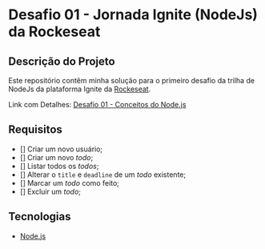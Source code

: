 # Desafio 01 - Jornada Ignite (NodeJs) da Rockeseat

## Descrição do Projeto
Este repositório contêm minha solução para o primeiro desafio da trilha de NodeJs da plataforma Ignite da [Rockeseat](https://www.rocketseat.com.br/).

Link com Detalhes: [Desafio 01 - Conceitos do Node.js](https://www.notion.so/Desafio-01-Conceitos-do-Node-js-59ccb235aecd43a6a06bf09a24e7ede8)


## Requisitos
- [] Criar um novo usuário;
- [] Criar um novo *todo*;
- [] Listar todos os *todos*;
- [] Alterar o `title` e `deadline` de um *todo* existente;
- [] Marcar um *todo* como feito;
- [] Excluir um *todo*;


## Tecnologias
- [Node.js](https://nodejs.org/)